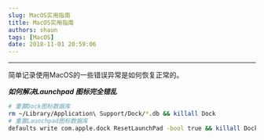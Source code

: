```yaml
---
slug: MacOS实用指南
title: MacOS实用指南
authors: shaun
tags: [MacOS]
date: 2018-11-01 20:59:06
---
```


***
简单记录使用MacOS的一些错误异常是如何恢复正常的。
 <!-- truncate -->

***如何解决Launchpad 图标完全错乱***

```bash
# 重置Dock图标数据库
rm ~/Library/Application\ Support/Dock/*.db && killall Dock
# 重置Launchpad图标数据库
defaults write com.apple.dock ResetLaunchPad -bool true && killall Dock
```
